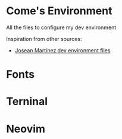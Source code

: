 # Come's Environment
All the files to configure my dev environment

Inspiration from other sources:

- [Josean Martinez dev environment files](https://github.com/josean-dev/dev-environment-files)

# Fonts

# Terninal

# Neovim
